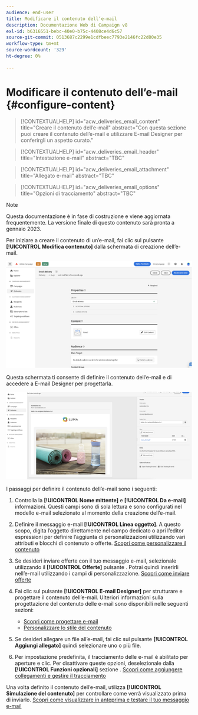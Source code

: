 ```yaml
---
audience: end-user
title: Modificare il contenuto dell’e-mail
description: Documentazione Web di Campaign v8
exl-id: b6316551-bebc-40e0-b75c-4408ce4d6c57
source-git-commit: 0513687c2299e1cdfbeec7793e2146fc22d80e35
workflow-type: tm+mt
source-wordcount: '329'
ht-degree: 0%

---
```


# Modificare il contenuto dell’e-mail {#configure-content}

>[!CONTEXTUALHELP]
>id="acw_deliveries_email_content"
>title="Creare il contenuto dell’e-mail"
>abstract="Con questa sezione puoi creare il contenuto dell’e-mail e utilizzare E-mail Designer per conferirgli un aspetto curato."

>[!CONTEXTUALHELP]
>id="acw_deliveries_email_header"
>title="Intestazione e-mail"
>abstract="TBC"

>[!CONTEXTUALHELP]
>id="acw_deliveries_email_attachment"
>title="Allegato e-mail"
>abstract="TBC"

>[!CONTEXTUALHELP]
>id="acw_deliveries_email_options"
>title="Opzioni di tracciamento"
>abstract="TBC"

>[!NOTE]
>
>Questa documentazione è in fase di costruzione e viene aggiornata frequentemente. La versione finale di questo contenuto sarà pronta a gennaio 2023.

Per iniziare a creare il contenuto di un’e-mail, fai clic sul pulsante **[!UICONTROL Modifica contenuto]** dalla schermata di creazione dell’e-mail.

![](assets/edit-content.png)

Questa schermata ti consente di definire il contenuto dell’e-mail e di accedere a E-mail Designer per progettarla.

![](assets/content-dashboard.png)

I passaggi per definire il contenuto dell’e-mail sono i seguenti:

1. Controlla la **[!UICONTROL Nome mittente]** e **[!UICONTROL Da e-mail]** informazioni. Questi campi sono di sola lettura e sono configurati nel modello e-mail selezionato al momento della creazione dell’e-mail.

1. Definire il messaggio e-mail **[!UICONTROL Linea oggetto]**. A questo scopo, digita l’oggetto direttamente nel campo dedicato o apri l’editor espressioni per definire l’aggiunta di personalizzazioni utilizzando vari attributi e blocchi di contenuto o offerte. [Scopri come personalizzare il contenuto](../personalization/personalize.md)

1. Se desideri inviare offerte con il tuo messaggio e-mail, selezionale utilizzando il **[!UICONTROL Offerte]** pulsante . Potrai quindi inserirli nell’e-mail utilizzando i campi di personalizzazione. [Scopri come inviare offerte](offers.md)

1. Fai clic sul pulsante **[!UICONTROL E-mail Designer]** per strutturare e progettare il contenuto dell’e-mail. Ulteriori informazioni sulla progettazione del contenuto delle e-mail sono disponibili nelle seguenti sezioni:

   * [Scopri come progettare e-mail](create-email-content.md)
   * [Personalizzare lo stile del contenuto](get-started-email-style.md)

1. Se desideri allegare un file all’e-mail, fai clic sul pulsante **[!UICONTROL Aggiungi allegato]** quindi selezionare uno o più file.

   <!--limitation on size + number of files?-->

1. Per impostazione predefinita, il tracciamento delle e-mail è abilitato per aperture e clic. Per disattivare queste opzioni, deselezionale dalla **[!UICONTROL Funzioni opzionali]** sezione . [Scopri come aggiungere collegamenti e gestire il tracciamento](message-tracking.md)

Una volta definito il contenuto dell’e-mail, utilizza **[!UICONTROL Simulazione del contenuto]** per controllare come verrà visualizzato prima di inviarlo. [Scopri come visualizzare in anteprima e testare il tuo messaggio e-mail](../preview-test/preview-test.md)

<!-- show screenshot showing an email fully configured + highlight the simulate content button-->
